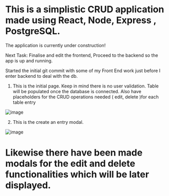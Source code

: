 # This is a simplistic CRUD application made using React, Node, Express , PostgreSQL.

The application is currently under construction!

Next Task: Finalise and edit the frontend, Proceed to the backend so the app is up and running.

Started the initial git commit with some of my Front End work just before I enter backend to deal with the db.

1. This is the initial page. Keep in mind there is no user validation.
   Table will be populated once the database is connected. Also have placeholders for the CRUD operations needed ( edit, delete )for each table entry 


![image](https://user-images.githubusercontent.com/91724132/149516086-f1ed6e8f-bcbc-41b1-9038-09d2edaa59e4.png)



2. This is the create an entry modal.

![image](https://user-images.githubusercontent.com/91724132/149516115-25544f5b-9263-451d-bc62-13abecfa9a3d.png)


# Likewise there have been made modals for the edit and delete functionalities which will be later displayed.
